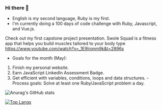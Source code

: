 ### Hi there 👋

- English is my second language, Ruby is my first. 
- I'm currently doing a 100 days of code challenge with Ruby, Javascript, and Vue.js.

Check out my first capstone project presentation. Swole Squad is a fitness app that helps you build muscles tailored to your body type
https://www.youtube.com/watch?v=_1E9Irqnm9k&t=2896s
 

- Goals for the month (May):
1. Finish my personal website.
2. Earn JavaScript LinkedIn Assessment Badge.
3. Get efficient with variables, conditions, loops and data structures. 
  -Process goals: Solve at least one Ruby/JavaScript problem a day.



<!--
**erictaelee/erictaelee** is a ✨ _special_ ✨ repository because its `README.md` (this file) appears on your GitHub profile.

Here are some ideas to get you started:

- 🔭 I’m currently working on ...
- 🌱 I’m currently learning ...
- 👯 I’m looking to collaborate on ...
- 🤔 I’m looking for help with ...
- 💬 Ask me about ...
- 📫 How to reach me: ...
- 😄 Pronouns: ...
- ⚡ Fun fact: ...
-->




![Anurag's GitHub stats](https://github-readme-stats.vercel.app/api?username=erictaelee&theme=vue&show_icons=true)



[![Top Langs](https://github-readme-stats.vercel.app/api/top-langs/?username=erictaelee&theme=vue)](https://github.com/anuraghazra/github-readme-stats)
